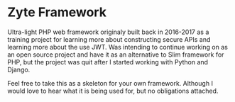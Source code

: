 # Zyte Framework

Ultra-light PHP web framework originaly built back in 2016-2017 as a training project for learning more about constructing secure APIs and learning more about the use JWT. Was intending to continue working on as an open source project and have it as an alternative to Slim framework for PHP, but the project was quit after I started working with Python and Django.

Feel free to take this as a skeleton for your own framework. Although I would love to hear what it is being used for, but no obligations attached.
